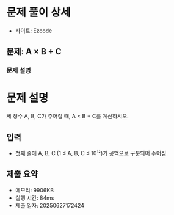# 문제 풀이 상세
- 사이트: Ezcode

## 문제: A × B + C
### 문제 설명
# 문제 설명

세 정수 A, B, C가 주어질 때, A × B + C를 계산하시오.

## 입력
- 첫째 줄에 A, B, C (1 ≤ A, B, C ≤ 10¹²)가 공백으로 구분되어 주어짐.

## 제출 요약
- 메모리: 9906KB
- 실행 시간: 84ms
- 제출 일자: 20250627172424
